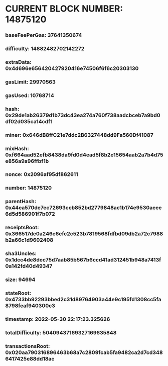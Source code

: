 # CURRENT BLOCK NUMBER: 14875120

### baseFeePerGas: 37641350674
### difficulty: 14882482702142272
### extraData: 0x4d696e656420427920416e74506f6f6c20303130
### gasLimit: 29970563
### gasUsed: 10768714
### hash: 0x29de1ab26379d1b73dc43ea274a760f738aadcbceb7a9bd0df02d035ca14cdf1
### miner: 0x646dB8ffC21e7ddc2B6327448dd9Fa560Df41087
### mixHash: 0xf664aad52efb8438da9fd0d4ead5f8b2e15654aab2a7b4d75e856a9a96ffbf1b
### nonce: 0x2096af95df862611
### number: 14875120
### parentHash: 0x44ea570de7ec72693ccb852bd2779848ac1b174e9530aeee6d5d586901f7b072
### receiptsRoot: 0x366517de0a246e6efc2c523b7819568fdfbd09db2a72c7988b2a66c1d9602408
### sha3Uncles: 0x1dcc4de8dec75d7aab85b567b6ccd41ad312451b948a7413f0a142fd40d49347
### size: 94694
### stateRoot: 0x4733bb92293bbed2c31d89764903a44e9c195fd1308cc5fa8798feaf940300c3
### timestamp: 2022-05-30 22:17:23.325626
### totalDifficulty: 50409437169327169635848
### transactionsRoot: 0x020aa790316896463b68a7c2809fcab5fa9482ca2d7cd3486417425e88dd18ac
